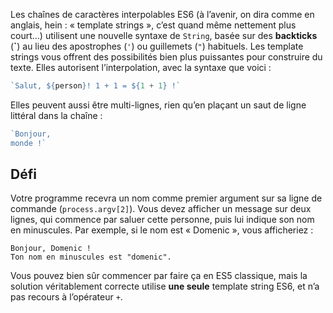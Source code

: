 Les chaînes de caractères interpolables ES6 (à l’avenir, on dira comme
en anglais, hein : « template strings », c’est quand même nettement plus
court…) utilisent une nouvelle syntaxe de `String`, basée sur des
**backticks** (**\`**) au lieu des apostrophes (`'`) ou guillemets (`"`)
habituels.  Les template strings vous offrent des possibilités bien plus
puissantes pour construire du texte.  Elles autorisent l’interpolation,
avec la syntaxe que voici :

```js
`Salut, ${person}! 1 + 1 = ${1 + 1} !`
```

Elles peuvent aussi être multi-lignes, rien qu’en plaçant un saut de ligne
littéral dans la chaîne :

```js
`Bonjour,
monde !`
```

## Défi

Votre programme recevra un nom comme premier argument sur sa ligne de commande
(`process.argv[2]`).  Vous devez afficher un message sur deux lignes, qui
commence par saluer cette personne, puis lui indique son nom en minuscules.
Par exemple, si le nom est « Domenic », vous afficheriez :

```
Bonjour, Domenic !
Ton nom en minuscules est "domenic".
```

Vous pouvez bien sûr commencer par faire ça en ES5 classique, mais la solution
véritablement correcte utilise **une seule** template string ES6, et n’a pas
recours à l’opérateur `+`.

